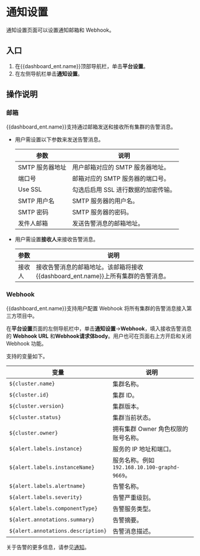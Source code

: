 # 通知设置

通知设置页面可以设置通知邮箱和 Webhook。

## 入口

1. 在{{dashboard_ent.name}}顶部导航栏，单击**平台设置**。
2. 在左侧导航栏单击**通知设置**。

## 操作说明

### 邮箱

{{dashboard_ent.name}}支持通过邮箱发送和接收所有集群的告警消息。
  
- 用户需设置以下参数来发送告警消息。

  | 参数           | 说明      |
  | -------------- | --------- |
  | SMTP 服务器地址 | 用户邮箱对应的 SMTP 服务器地址。   |
  | 端口号         | 邮箱对应的 SMTP 服务器的端口号。  |
  | Use SSL        | 勾选后启用 SSL 进行数据的加密传输。  |
  | SMTP 用户名     | SMTP 服务器的用户名。   |
  | SMTP 密码       | SMTP 服务器的密码。     |
  | 发件人邮箱     | 发送告警消息的邮箱地址。  |

- 用户需设置**接收人**来接收告警消息。

  | 参数           | 说明                                                         |
  | -------------- | ------------------------------------------------------------ |
  | 接收人         | 接收告警消息的邮箱地址。该邮箱将接收{{dashboard_ent.name}}上所有集群的告警消息。 |

### Webhook

{{dashboard_ent.name}}支持用户配置 Webhook 将所有集群的告警消息接入第三方项目中。
  
在**平台设置**页面的左侧导航栏中，单击**通知设置**->**Webhook**，填入接收告警消息的 **Webhook URL** 和**Webhook请求体body**。用户也可在页面右上方开启和关闭 Webhook 功能。

支持的变量如下。

| 变量           | 说明      |
| -------------- | --------- |
|`${cluster.name}` | 集群名称。 |
|`${cluster.id}`  | 集群 ID。 | 
|`${cluster.version}` | 集群版本。|
|`${cluster.status}` | 集群当前状态。|
|`${cluster.owner}` | 拥有集群 Owner 角色权限的账号名称。|
|`${alert.labels.instance}` | 服务的 IP 地址和端口。  |
|`${alert.labels.instanceName}` |  服务名称。例如`192.168.10.100-graphd-9669`。 |
|`${alert.labels.alertname}` | 告警名称。|
|`${alert.labels.severity}` | 告警严重级别。|
|`${alert.labels.componentType}` |  告警服务类型。|
|`${alert.annotations.summary}` | 告警摘要。|
|`${alert.annotations.description}` |  告警消息描述。|

关于告警的更多信息，请参见[通知](../4.cluster-operator/9.notification.md)。